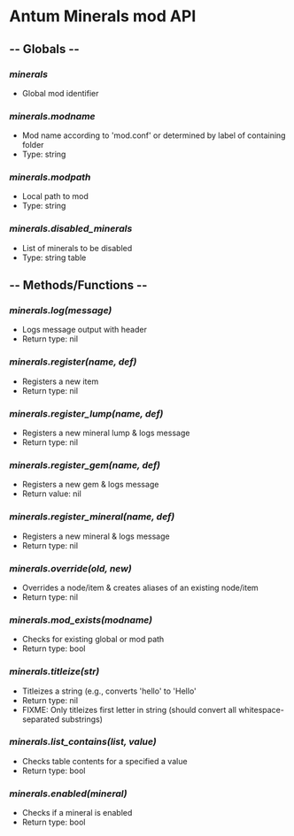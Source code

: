 # Antum Minerals mod API


## -- Globals --

### ***minerals***
- Global mod identifier

### ***minerals.modname***
- Mod name according to 'mod.conf' or determined by label of containing folder
- Type: string

### ***minerals.modpath***
- Local path to mod
- Type: string

### ***minerals.disabled_minerals***
- List of minerals to be disabled
- Type: string table

### 


## -- Methods/Functions --

### ***minerals.log(message)***
- Logs message output with header
- Return type: nil

### ***minerals.register(name, def)***
- Registers a new item
- Return type: nil

### ***minerals.register_lump(name, def)***
- Registers a new mineral lump & logs message
- Return type: nil

### ***minerals.register_gem(name, def)***
- Registers a new gem & logs message
- Return value: nil

### ***minerals.register_mineral(name, def)***
- Registers a new mineral & logs message
- Return type: nil

### ***minerals.override(old, new)***
- Overrides a node/item & creates aliases of an existing node/item
- Return type: nil

### ***minerals.mod_exists(modname)***
- Checks for existing global or mod path
- Return type: bool

### ***minerals.titleize(str)***
- Titleizes a string (e.g., converts 'hello' to 'Hello'
- Return type: nil
- FIXME: Only titleizes first letter in string (should convert all whitespace-separated substrings)

### ***minerals.list_contains(list, value)***
- Checks table contents for a specified a value
- Return type: bool

### ***minerals.enabled(mineral)***
- Checks if a mineral is enabled
- Return type: bool
